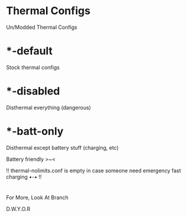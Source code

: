 # Thermal Configs
Un/Modded Thermal Configs

# *-default
Stock thermal configs

# *-disabled
Disthermal everything (dangerous)

# *-batt-only
Disthermal except battery stuff (charging, etc)

Battery friendly  >~<

!! thermal-nolimits.conf is empty in case someone need emergency fast charging •-• !!

#

For More, Look At Branch 

D.W.Y.O.R
